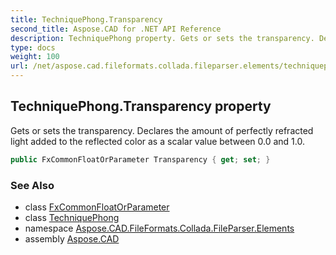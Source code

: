 ```yaml
---
title: TechniquePhong.Transparency
second_title: Aspose.CAD for .NET API Reference
description: TechniquePhong property. Gets or sets the transparency. Declares the amount of perfectly refracted light added to the reflected color as a scalar value between 0.0 and 1.0
type: docs
weight: 100
url: /net/aspose.cad.fileformats.collada.fileparser.elements/techniquephong/transparency/
---
```

## TechniquePhong.Transparency property

Gets or sets the transparency. Declares the amount of perfectly refracted light added to the reflected color as a scalar value between 0.0 and 1.0.

```csharp
public FxCommonFloatOrParameter Transparency { get; set; }
```

### See Also

* class [FxCommonFloatOrParameter](../../fxcommonfloatorparameter/)
* class [TechniquePhong](../)
* namespace [Aspose.CAD.FileFormats.Collada.FileParser.Elements](../../../aspose.cad.fileformats.collada.fileparser.elements/)
* assembly [Aspose.CAD](../../../)


